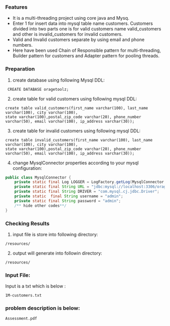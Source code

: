 ### Features

- It is a multi-threading project using core java and Mysq.
- Enter 1 for insert data into mysql table name customers. Customers divided into two parts one is for valid customers name valid_customers and other is invalid_customers for invalid customers.
- Valid and  Invalid customers separate by using email and phone numbers.
- Here have been used Chain of Responsible pattern for multi-threading, Builder pattern for customers and Adapter pattern for pooling threads.

### Preparation
1. create database using following Mysql DDL:
```shell
 CREATE DATABASE oragetoolz;
```
2. create table for valid customers using following mysql DDL:
```shell
create table valid_customers(first_name varchar(100), last_name varchar(100), city varchar(100),
state varchar(100),postal_zip_code varchar(20), phone_number varchar(50), email varchar(100), ip_address varchar(30));
```
3. create table for invalid customers using following mysql DDL:
```shell
create table invalid_customers(first_name varchar(100), last_name varchar(100), city varchar(100),
state varchar(100),postal_zip_code varchar(20), phone_number varchar(50), email varchar(100), ip_address varchar(30));
```
4. change MysqlConnector properties according to your mysql configuration:
```java
public class MysqlConnector {
    private static final Log LOGGER = LogFactory.getLog(MysqlConnector.class);
    private static final String URL = "jdbc:mysql://localhost:3306/oragetoolz";
    private static final String DRIVER = "com.mysql.cj.jdbc.Driver";
    private static  final String username = "admin";
    private static final String password = "admin";
    /** hide other codes**/
}
```

### Checking Results
1. input file is store into following directory:
```aidl
/resources/
```
2. output will generate into followin directory:
```aidl
/resources/
```
### Input File:
Input is a txt which is below :
```aidl
1M-customers.txt
```

### problem description is below:
```aidl
Assessment.pdf
```
